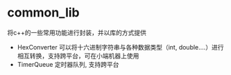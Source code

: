 # common_lib
将c++的一些常用功能进行封装，并以库的方式提供

* HexConverter
可以将十六进制字符串与各种数据类型（int, double....）进行相互转换，支持跨平台，可在小端机器上使用
* TimerQueue
定时器队列, 支持跨平台